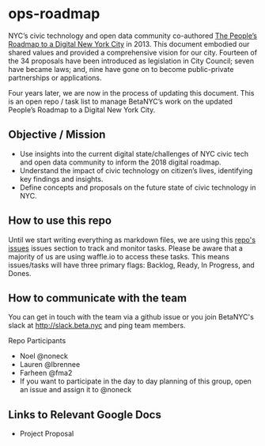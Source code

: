 # ops-roadmap

NYC’s civic technology and open data community co-authored [The People’s Roadmap to a Digital New York City](http://nycroadmap.us/) in 2013. This document embodied our shared values and provided a comprehensive vision for our city. Fourteen of the 34 proposals have been introduced as legislation in City Council; seven have became laws; and, nine have gone on to become public-private partnerships or applications. 

Four years later, we are now in the process of updating this document. This is an open repo / task list to manage BetaNYC’s work on the updated People’s Roadmap to a Digital New York City.

## Objective / Mission

- Use insights into the current digital state/challenges of NYC civic tech and open data community to inform the 2018 digital roadmap.
- Understand the impact of civic technology on citizen’s lives, identifying key findings and insights.
- Define concepts and proposals on the future state of civic technology in NYC.

## How to use this repo
Until we start writing everything as markdown files, we are using this [repo's issues](https://github.com/BetaNYC/ops-roadmap/issues) issues section to track and monitor tasks. Please be aware that a majority of us are using waffle.io to access these tasks. This means issues/tasks will have three primary flags: Backlog, Ready, In Progress, and Dones.

## How to communicate with the team

You can get in touch with the team via a github issue or you join BetaNYC's slack at http://slack.beta.nyc and ping team members.

Repo Participants

- Noel @noneck
- Lauren @lbrennee
- Farheen @fma2
- If you want to participate in the day to day planning of this group, open an issue and assign it to @noneck

## Links to Relevant Google Docs

- Project Proposal

